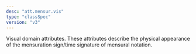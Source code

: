 ```yaml
---
desc: "att.mensur.vis"
type: "classSpec"
version: "v3"
---
```


Visual domain attributes. These attributes describe the physical appearance of the
mensuration sign/time signature of mensural notation.